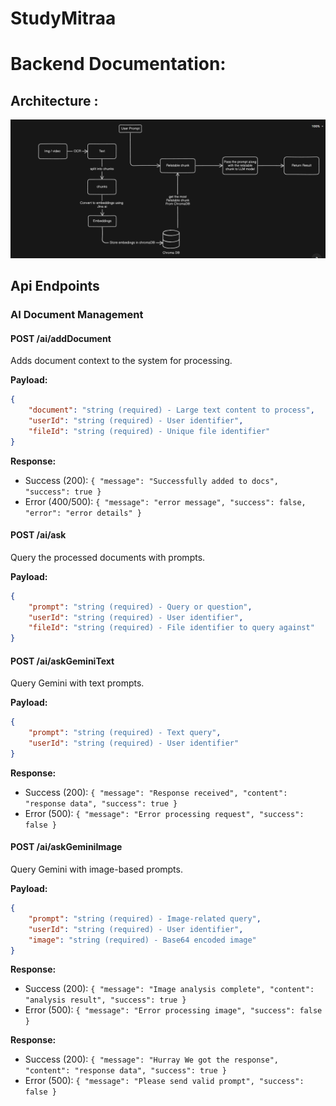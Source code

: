 # StudyMitraa


# Backend Documentation:
## Architecture : 
![alt text](./assets/architecture.png)

## Api Endpoints 
### AI Document Management

#### POST /ai/addDocument
Adds document context to the system for processing.

**Payload:**
```json
{
    "document": "string (required) - Large text content to process",
    "userId": "string (required) - User identifier",
    "fileId": "string (required) - Unique file identifier"
}
```

**Response:**
- Success (200): `{ "message": "Successfully added to docs", "success": true }`
- Error (400/500): `{ "message": "error message", "success": false, "error": "error details" }`

#### POST /ai/ask
Query the processed documents with prompts.

**Payload:**
```json
{
    "prompt": "string (required) - Query or question",
    "userId": "string (required) - User identifier",
    "fileId": "string (required) - File identifier to query against"
}
```
#### POST /ai/askGeminiText
Query Gemini with text prompts.

**Payload:**
```json
{
    "prompt": "string (required) - Text query",
    "userId": "string (required) - User identifier"
}
```

**Response:**
- Success (200): `{ "message": "Response received", "content": "response data", "success": true }`
- Error (500): `{ "message": "Error processing request", "success": false }`

#### POST /ai/askGeminiImage
Query Gemini with image-based prompts.

**Payload:**
```json
{
    "prompt": "string (required) - Image-related query",
    "userId": "string (required) - User identifier",
    "image": "string (required) - Base64 encoded image"
}
```

**Response:**
- Success (200): `{ "message": "Image analysis complete", "content": "analysis result", "success": true }`
- Error (500): `{ "message": "Error processing image", "success": false }`

**Response:**
- Success (200): `{ "message": "Hurray We got the response", "content": "response data", "success": true }`
- Error (500): `{ "message": "Please send valid prompt", "success": false }`
